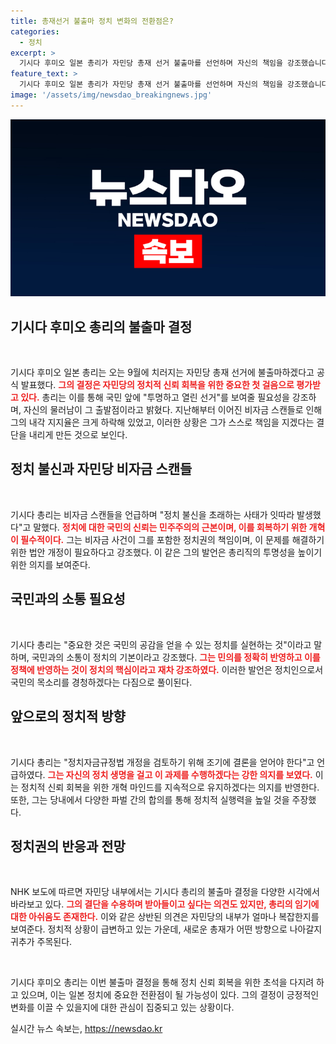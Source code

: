 ```yaml
---
title: 총재선거 불출마 정치 변화의 전환점은?
categories:
  - 정치
excerpt: >
  기시다 후미오 일본 총리가 자민당 총재 선거 불출마를 선언하며 자신의 책임을 강조했습니다. 정치 불신과 비자금 스캔들로 인한 내각 지지율 하락 속에 새로운 리더십 필요성을 역설했습니다.
feature_text: >
  기시다 후미오 일본 총리가 자민당 총재 선거 불출마를 선언하며 자신의 책임을 강조했습니다. 정치 불신과 비자금 스캔들로 인한 내각 지지율 하락 속에 새로운 리더십 필요성을 역설했습니다.
image: '/assets/img/newsdao_breakingnews.jpg'
---
```


<p><img src="/assets/img/newsdao_breakingnews.jpg" alt="koreaapp 속보" /></p>

<h2 data-ke-size="size26">기시다 후미오 총리의 불출마 결정</h2>

<p data-ke-size="size16">&nbsp;</p>

<p>기시다 후미오 일본 총리는 오는 9월에 치러지는 자민당 총재 선거에 불출마하겠다고 공식 발표했다. <b><span style="color: #ee2323;">그의 결정은 자민당의 정치적 신뢰 회복을 위한 중요한 첫 걸음으로 평가받고 있다.</span></b> 총리는 이를 통해 국민 앞에 "투명하고 열린 선거"를 보여줄 필요성을 강조하며, 자신의 물러남이 그 출발점이라고 밝혔다. 지난해부터 이어진 비자금 스캔들로 인해 그의 내각 지지율은 크게 하락해 있었고, 이러한 상황은 그가 스스로 책임을 지겠다는 결단을 내리게 만든 것으로 보인다.</p>

<h2 data-ke-size="size26">정치 불신과 자민당 비자금 스캔들</h2>

<p data-ke-size="size16">&nbsp;</p>

<p>기시다 총리는 비자금 스캔들을 언급하며 "정치 불신을 초래하는 사태가 잇따라 발생했다"고 말했다. <b><span style="color: #ee2323;">정치에 대한 국민의 신뢰는 민주주의의 근본이며, 이를 회복하기 위한 개혁이 필수적이다.</span></b> 그는 비자금 사건이 그를 포함한 정치권의 책임이며, 이 문제를 해결하기 위한 법안 개정이 필요하다고 강조했다. 이 같은 그의 발언은 총리직의 투명성을 높이기 위한 의지를 보여준다.</p>

<h2 data-ke-size="size26">국민과의 소통 필요성</h2>

<p data-ke-size="size16">&nbsp;</p>

<p>기시다 총리는 "중요한 것은 국민의 공감을 얻을 수 있는 정치를 실현하는 것"이라고 말하며, 국민과의 소통이 정치의 기본이라고 강조했다. <b><span style="color: #ee2323;">그는 민의를 정확히 반영하고 이를 정책에 반영하는 것이 정치의 핵심이라고 재차 강조하였다.</span></b> 이러한 발언은 정치인으로서 국민의 목소리를 경청하겠다는 다짐으로 풀이된다. </p>

<h2 data-ke-size="size26">앞으로의 정치적 방향</h2>

<p data-ke-size="size16">&nbsp;</p>

<p>기시다 총리는 "정치자금규정법 개정을 검토하기 위해 조기에 결론을 얻어야 한다"고 언급하였다. <b><span style="color: #ee2323;">그는 자신의 정치 생명을 걸고 이 과제를 수행하겠다는 강한 의지를 보였다.</span></b> 이는 정치적 신뢰 회복을 위한 개혁 마인드를 지속적으로 유지하겠다는 의지를 반영한다. 또한, 그는 당내에서 다양한 파벌 간의 합의를 통해 정치적 실행력을 높일 것을 주장했다.</p>

<h2 data-ke-size="size26">정치권의 반응과 전망</h2>

<p data-ke-size="size16">&nbsp;</p>

<p>NHK 보도에 따르면 자민당 내부에서는 기시다 총리의 불출마 결정을 다양한 시각에서 바라보고 있다. <b><span style="color: #ee2323;">그의 결단을 수용하며 받아들이고 싶다는 의견도 있지만, 총리의 임기에 대한 아쉬움도 존재한다.</span></b> 이와 같은 상반된 의견은 자민당의 내부가 얼마나 복잡한지를 보여준다. 정치적 상황이 급변하고 있는 가운데, 새로운 총재가 어떤 방향으로 나아갈지 귀추가 주목된다. </p>

<p data-ke-size="size16">&nbsp;</p>

<p>기시다 후미오 총리는 이번 불출마 결정을 통해 정치 신뢰 회복을 위한 초석을 다지려 하고 있으며, 이는 일본 정치에 중요한 전환점이 될 가능성이 있다. 그의 결정이 긍정적인 변화를 이끌 수 있을지에 대한 관심이 집중되고 있는 상황이다.</p>
실시간 뉴스 속보는, <a href="https://newsdao.kr" rel="dofollow">https://newsdao.kr</a>


